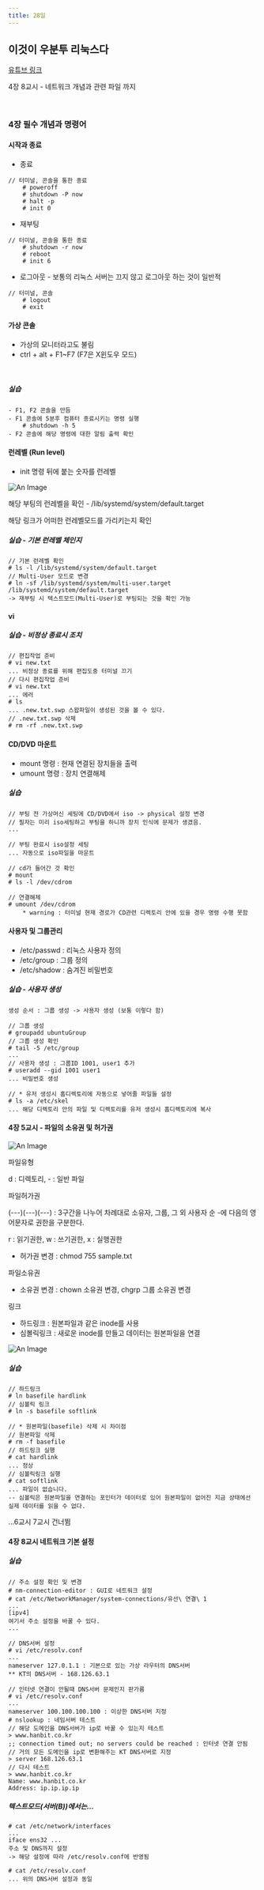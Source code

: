 ```yaml
---
title: 28일
---
```


## 이것이 우분투 리눅스다

[유튜브 링크](https://www.youtube.com/playlist?list=PLVsNizTWUw7H0hL3MIk4POxadZVwNOycL)

4장 8교시 - 네트워크 개념과 관련 파일 까지

<br/>

### 4장 필수 개념과 명령어

#### 시작과 종료

- 종료

~~~
// 터미널, 콘솔을 통한 종료
    # poweroff
    # shutdown -P now
    # halt -p
    # init 0
~~~

- 재부팅

~~~
// 터미널, 콘솔을 통한 종료
    # shutdown -r now
    # reboot
    # init 6
~~~

- 로그아웃 - 보통의 리눅스 서버는 끄지 않고 로그아웃 하는 것이 일반적

~~~
// 터미널, 콘솔
    # logout
    # exit
~~~

#### 가상 콘솔

- 가상의 모니터라고도 불림
- ctrl + alt + F1~F7 (F7은 X윈도우 모드)

<br/>

##### 실습

~~~
- F1, F2 콘솔을 만듬
- F1 콘솔에 5분후 컴퓨터 종료시키는 명령 실행
    # shutdown -h 5
- F2 콘솔에 해당 명령에 대한 알림 출력 확인
~~~

#### 런레벨 (Run level)

- init 명령 뒤에 붙는 숫자를 런레벨

![An Image](./run_level.png)

해당 부팅의 런레벨을 확인 - /lib/systemd/system/default.target

해당 링크가 어떠한 런레벨모드를 가리키는지 확인

##### 실습 - 기본 런레벨 체인지

~~~
// 기본 런레벨 확인
# ls -l /lib/systemd/system/default.target
// Multi-User 모드로 변경
# ln -sf /lib/systemd/system/multi-user.target /lib/systemd/system/default.target
-> 재부팅 시 텍스트모드(Multi-User)로 부팅되는 것을 확인 가능
~~~

#### vi

##### 실습 - 비정상 종료시 조치

~~~
// 편집작업 준비
# vi new.txt
... 비정상 종료를 위해 편집도중 터미널 끄기
// 다시 편집작업 준비
# vi new.txt
... 에러
# ls 
... .new.txt.swp 스왑파일이 생성된 것을 볼 수 있다.
// .new.txt.swp 삭제
# rm -rf .new.txt.swp
~~~

#### CD/DVD 마운트

- mount 명령 : 현재 연결된 장치들을 출력
- umount 명령 : 장치 연결해제

##### 실습

~~~
// 부팅 전 가상머신 세팅에 CD/DVD에서 iso -> physical 설정 변경
// 필자는 미리 iso세팅하고 부팅을 하니까 장치 인식에 문제가 생겼음.
...

// 부팅 완료시 iso설정 세팅
... 자동으로 iso파일을 마운트

// cd가 들어간 것 확인
# mount
# ls -l /dev/cdrom

// 연결해제
# umount /dev/cdrom 
    * warning : 터미널 현재 경로가 CD관련 디렉토리 안에 있을 경우 명령 수행 못함
~~~

#### 사용자 및 그룹관리

- /etc/passwd : 리눅스 사용자 정의
- /etc/group : 그룹 정의
- /etc/shadow : 숨겨진 비밀번호

##### 실습 - 사용자 생성

~~~
생성 순서 : 그룹 생성 -> 사용자 생성 (보통 이렇다 함)

// 그룹 생성
# groupadd ubuntuGroup
// 그룹 생성 확인
# tail -5 /etc/group
...
// 사용자 생성 : 그룹ID 1001, user1 추가
# useradd --gid 1001 user1
... 비밀번호 생성

// * 유저 생성시 홈디렉토리에 자동으로 넣어줄 파일들 설정
# ls -a /etc/skel
... 해당 디렉토리 안의 파일 및 디렉토리를 유저 생성시 홈디렉토리에 복사
~~~

#### 4장 5교시 - 파일의 소유권 및 허가권

![An Image](./file_allow.png)

파일유형

d : 디렉토리, - : 일반 파일

파일허가권

(---)(---)(---) : 3구간을 나누어 차례대로 소유자, 그룹, 그 외 사용자 순 -에 다음의 영어문자로 권한을 구분한다.

r : 읽기권한, w : 쓰기권한, x : 실행권한

- 허가권 변경 : chmod 755 sample.txt

파일소유권

- 소유권 변경 : chown 소유권 변경, chgrp 그룹 소유권 변경

링크

- 하드링크 : 원본파일과 같은 inode를 사용
- 심볼릭링크 : 새로운 inode를 만들고 데이터는 원본파일을 연결

![An Image](./file_link.png)

##### 실습

~~~
// 하드링크
# ln basefile hardlink
// 심볼릭 링크
# ln -s basefile softlink

// * 원본파일(basefile) 삭제 시 차이점
// 원본파일 삭제
# rm -f basefile
// 하드링크 실행
# cat hardlink
... 정상
// 심볼릭링크 실행
# cat softlink
... 파일이 없습니다.
-- 심볼릭은 원본파일을 연결하는 포인터가 데이터로 있어 원본파일이 없어진 지금 상태에선 실제 데이터를 읽을 수 없다.
~~~

...6교시 7교시 건너뜀

#### 4장 8교시 네트워크 기본 설정

##### 실습

~~~
// 주소 설정 확인 및 변경
# nm-connection-editor : GUI로 네트워크 설정 
# cat /etc/NetworkManager/system-connections/유선\ 연결\ 1
...
[ipv4]
여기서 주소 설정을 바꿀 수 있다.
...

// DNS서버 설정
# vi /etc/resolv.conf
...
nameserver 127.0.1.1 : 기본으로 있는 가상 라우터의 DNS서버
** KT의 DNS서버 - 168.126.63.1

// 인터넷 연결이 안될때 DNS서버 문제인지 판가름
# vi /etc/resolv.conf
...
nameserver 100.100.100.100 : 이상한 DNS서버 지정
# nslookup : 네임서버 테스트
// 해당 도메인을 DNS서버가 ip로 바꿀 수 있는지 테스트
> www.hanbit.co.kr 
;; connection timed out; no servers could be reached : 인터넷 연결 안됨
// 거의 모든 도메인을 ip로 변환해주는 KT DNS서버로 지정
> server 168.126.63.1
// 다시 테스트
> www.hanbit.co.kr
Name: www.hanbit.co.kr
Address: ip.ip.ip.ip
~~~

##### 텍스트모드(서버(B))에서는...

~~~
# cat /etc/network/interfaces
...
iface ens32 ...
주소 및 DNS까지 설정
-> 해당 설정에 따라 /etc/resolv.conf에 반영됨

# cat /etc/resolv.conf
... 위의 DNS서버 설정과 동일
~~~



